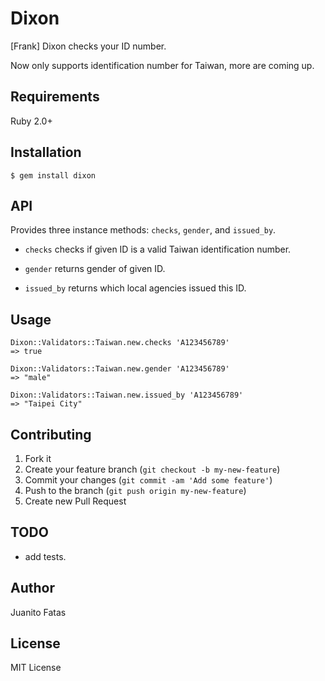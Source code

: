 # Dixon

[Frank] Dixon checks your ID number.

Now only supports identification number for Taiwan, more are coming up.

## Requirements

Ruby 2.0+

## Installation

    $ gem install dixon

## API

Provides three instance methods: `checks`, `gender`, and `issued_by`.

* `checks` checks if given ID is a valid Taiwan identification number.

* `gender` returns gender of given ID.

* `issued_by` returns which local agencies issued this ID.

## Usage

    Dixon::Validators::Taiwan.new.checks 'A123456789'
    => true

    Dixon::Validators::Taiwan.new.gender 'A123456789'
    => "male"

    Dixon::Validators::Taiwan.new.issued_by 'A123456789'
    => "Taipei City"

## Contributing

1. Fork it
2. Create your feature branch (`git checkout -b my-new-feature`)
3. Commit your changes (`git commit -am 'Add some feature'`)
4. Push to the branch (`git push origin my-new-feature`)
5. Create new Pull Request

## TODO

* add tests.

## Author

Juanito Fatas

## License

MIT License
